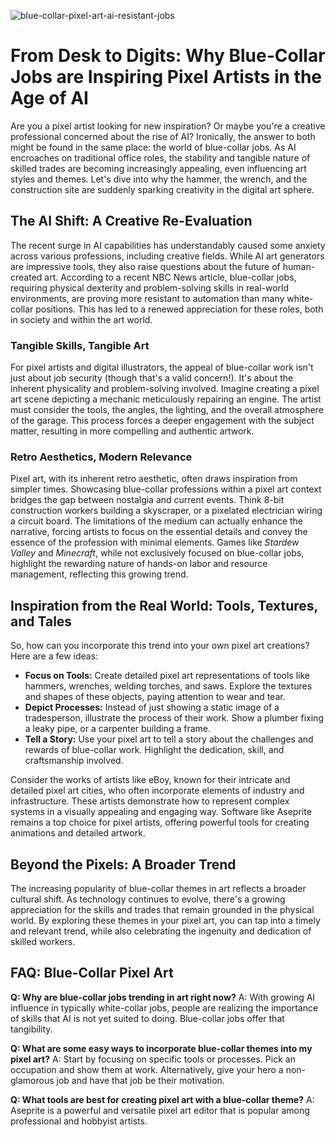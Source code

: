 ![blue-collar-pixel-art-ai-resistant-jobs](https://images.pexels.com/photos/5642102/pexels-photo-5642102.jpeg?auto=compress&cs=tinysrgb&fit=crop&h=627&w=1200)

# From Desk to Digits: Why Blue-Collar Jobs are Inspiring Pixel Artists in the Age of AI

Are you a pixel artist looking for new inspiration? Or maybe you're a creative professional concerned about the rise of AI? Ironically, the answer to both might be found in the same place: the world of blue-collar jobs. As AI encroaches on traditional office roles, the stability and tangible nature of skilled trades are becoming increasingly appealing, even influencing art styles and themes. Let's dive into why the hammer, the wrench, and the construction site are suddenly sparking creativity in the digital art sphere.

## The AI Shift: A Creative Re-Evaluation

The recent surge in AI capabilities has understandably caused some anxiety across various professions, including creative fields. While AI art generators are impressive tools, they also raise questions about the future of human-created art. According to a recent NBC News article, blue-collar jobs, requiring physical dexterity and problem-solving skills in real-world environments, are proving more resistant to automation than many white-collar positions. This has led to a renewed appreciation for these roles, both in society and within the art world.

### Tangible Skills, Tangible Art

For pixel artists and digital illustrators, the appeal of blue-collar work isn't just about job security (though that's a valid concern!). It's about the inherent physicality and problem-solving involved. Imagine creating a pixel art scene depicting a mechanic meticulously repairing an engine. The artist must consider the tools, the angles, the lighting, and the overall atmosphere of the garage. This process forces a deeper engagement with the subject matter, resulting in more compelling and authentic artwork.

### Retro Aesthetics, Modern Relevance

Pixel art, with its inherent retro aesthetic, often draws inspiration from simpler times. Showcasing blue-collar professions within a pixel art context bridges the gap between nostalgia and current events. Think 8-bit construction workers building a skyscraper, or a pixelated electrician wiring a circuit board. The limitations of the medium can actually enhance the narrative, forcing artists to focus on the essential details and convey the essence of the profession with minimal elements. Games like *Stardew Valley* and *Minecraft*, while not exclusively focused on blue-collar jobs, highlight the rewarding nature of hands-on labor and resource management, reflecting this growing trend.

## Inspiration from the Real World: Tools, Textures, and Tales

So, how can you incorporate this trend into your own pixel art creations? Here are a few ideas:

*   **Focus on Tools:** Create detailed pixel art representations of tools like hammers, wrenches, welding torches, and saws. Explore the textures and shapes of these objects, paying attention to wear and tear.
*   **Depict Processes:** Instead of just showing a static image of a tradesperson, illustrate the process of their work. Show a plumber fixing a leaky pipe, or a carpenter building a frame.
*   **Tell a Story:** Use your pixel art to tell a story about the challenges and rewards of blue-collar work. Highlight the dedication, skill, and craftsmanship involved.

Consider the works of artists like eBoy, known for their intricate and detailed pixel art cities, who often incorporate elements of industry and infrastructure. These artists demonstrate how to represent complex systems in a visually appealing and engaging way. Software like Aseprite remains a top choice for pixel artists, offering powerful tools for creating animations and detailed artwork.

## Beyond the Pixels: A Broader Trend

The increasing popularity of blue-collar themes in art reflects a broader cultural shift. As technology continues to evolve, there's a growing appreciation for the skills and trades that remain grounded in the physical world. By exploring these themes in your pixel art, you can tap into a timely and relevant trend, while also celebrating the ingenuity and dedication of skilled workers.

## FAQ: Blue-Collar Pixel Art

**Q: Why are blue-collar jobs trending in art right now?**
A: With growing AI influence in typically white-collar jobs, people are realizing the importance of skills that AI is not yet suited to doing. Blue-collar jobs offer that tangibility.

**Q: What are some easy ways to incorporate blue-collar themes into my pixel art?**
A: Start by focusing on specific tools or processes. Pick an occupation and show them at work. Alternatively, give your hero a non-glamorous job and have that job be their motivation. 

**Q: What tools are best for creating pixel art with a blue-collar theme?**
A: Aseprite is a powerful and versatile pixel art editor that is popular among professional and hobbyist artists.
